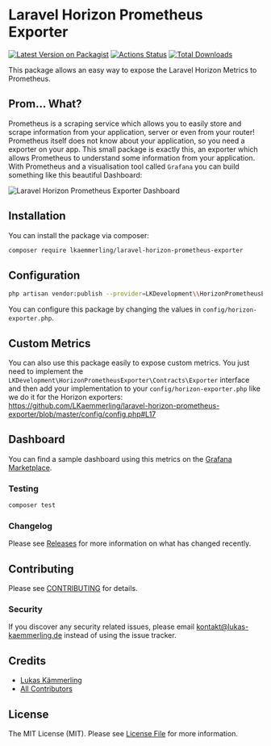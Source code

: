 # Laravel Horizon Prometheus Exporter

[![Latest Version on Packagist](https://img.shields.io/packagist/v/lkaemmerling/laravel-horizon-prometheus-exporter.svg?style=flat-square)](https://packagist.org/packages/lkaemmerling/laravel-horizon-prometheus-exporter)
[![Actions Status](https://github.com/lkaemmerling/laravel-horizon-prometheus-exporter/workflows/Tests/badge.svg)](https://github.com/lkaemmerling/laravel-horizon-prometheus-exporter/actions)
[![Total Downloads](https://img.shields.io/packagist/dt/lkaemmerling/laravel-horizon-prometheus-exporter.svg?style=flat-square)](https://packagist.org/packages/lkaemmerling/laravel-horizon-prometheus-exporter)


This package allows an easy way to expose the Laravel Horizon Metrics to Prometheus.

## Prom... What?

Prometheus is a scraping service which allows you to easily store and scrape information from your application, server or even from your router!
Prometheus itself does not know about your application, so you need a exporter on your app. This small package is exactly this, an exporter which allows Prometheus to understand some information
from your application. With Prometheus and a visualisation tool called `Grafana` you can build something like this beautiful Dashboard:

![Laravel Horizon Prometheus Exporter Dashboard](https://pbs.twimg.com/media/EHdSoNGX4AEpbia?format=jpg&name=4096x4096)

## Installation

You can install the package via composer:

```bash
composer require lkaemmerling/laravel-horizon-prometheus-exporter
```

## Configuration
```bash
php artisan vendor:publish --provider=LKDevelopment\\HorizonPrometheusExporter\\HorizonPrometheusExporterServiceProvider
```
You can configure this package by changing the values in `config/horizon-exporter.php`.

## Custom Metrics

You can also use this package easily to expose custom metrics. You just need to implement the `LKDevelopment\HorizonPrometheusExporter\Contracts\Exporter` interface and then add your implementation to your `config/horizon-exporter.php` like we do it for the Horizon exporters: https://github.com/LKaemmerling/laravel-horizon-prometheus-exporter/blob/master/config/config.php#L17

## Dashboard

You can find a sample dashboard using this metrics on the [Grafana Marketplace](https://grafana.com/grafana/dashboards/11034).

### Testing

``` bash
composer test
```

### Changelog

Please see [Releases](https://github.com/LKaemmerling/laravel-horizon-prometheus-exporter/releases) for more information on what has changed recently.

## Contributing

Please see [CONTRIBUTING](CONTRIBUTING.md) for details.

### Security

If you discover any security related issues, please email kontakt@lukas-kaemmerling.de instead of using the issue tracker.

## Credits

- [Lukas Kämmerling](https://github.com/LKaemmerling)
- [All Contributors](../../contributors)

## License

The MIT License (MIT). Please see [License File](LICENSE.md) for more information.
